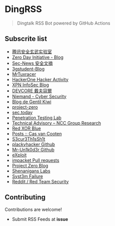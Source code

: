 # DingRSS

> Dingtalk RSS Bot powered by GitHub Actions
>

## Subscrite list

- [腾讯安全玄武实验室](https://xlab.tencent.com/cn/)
- [Zero Day Initiative - Blog](https://www.zerodayinitiative.com/blog/)
- [Sec-News 安全文摘](https://wiki.ioin.in/)
- [3gstudent-Blog](https://3gstudent.github.io/)
- [MrTuxracer](https://www.rcesecurity.com/)
- [HackerOne Hacker Activity](http://rss.ricterz.me/hacktivity)
- [XPN InfoSec Blog](https://blog.xpnsec.com/)
- [DEVCORE 戴夫寇爾](https://devco.re/)
- [Niemand - Cyber Security](https://niemand.com.ar/)
- [Blog de Gentil Kiwi](https://blog.gentilkiwi.com/)
- [project-zero](https://rsshub.app/project-zero-issues)
- [sec.today](https://rsshub.app/security/pulses)
- [Penetration Testing Lab](https://pentestlab.blog/)
- [Technical Advisory – NCC Group Research](https://research.nccgroup.com/category/technical-advisory/)
- [Red XOR Blue](https://blog.redxorblue.com/)
- [Posts :: Cas van Cooten](https://casvancooten.com/posts/)
- [S3cur3Th1sSh1t](https://s3cur3th1ssh1t.github.io/)
- [plackyhacker Github](https://github.com/plackyhacker)
- [Mr-Un1k0d3r Github](https://github.com/Mr-Un1k0d3r)
- [eXploit](https://exploit.ph/)
- [impacket Pull requests](https://github.com/SecureAuthCorp/impacket/pulls)
- [Project Zero Blog](https://googleprojectzero.blogspot.com/)
- [Shenanigans Labs](https://shenaniganslabs.io/)
- [Syst3m Failure](https://syst3mfailure.io/)
- [Reddit / Red Team Security](https://www.reddit.com/r/redteamsec/)

## Contributing

Contributions are welcome!

* Submit RSS Feeds at **issue**
